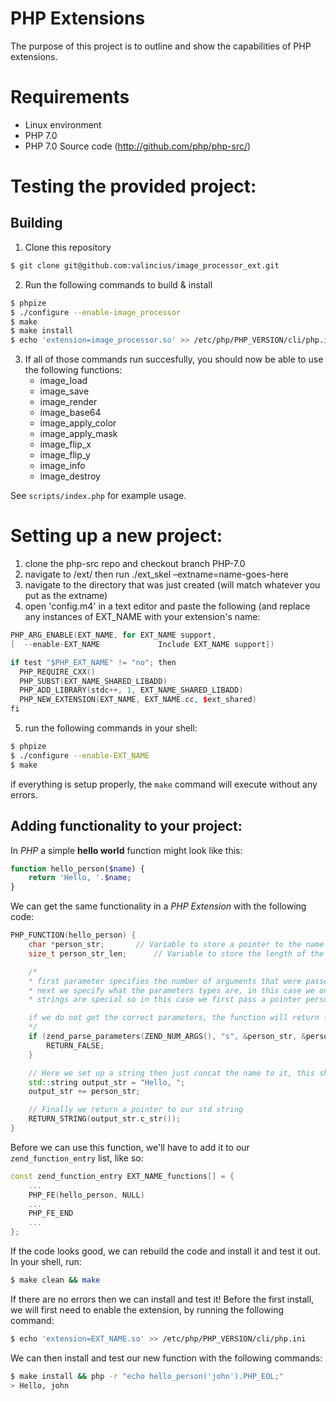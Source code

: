 # PHP Extensions
The purpose of this project is to outline and show the capabilities of PHP extensions.

# Requirements
- Linux environment
- PHP 7.0
- PHP 7.0 Source code (http://github.com/php/php-src/)

# Testing the provided project:
## Building
1. Clone this repository
```Bash
$ git clone git@github.com:valincius/image_processor_ext.git
```

2. Run the following commands to build & install
```Bash
$ phpize
$ ./configure --enable-image_processor
$ make
$ make install
$ echo 'extension=image_processor.so' >> /etc/php/PHP_VERSION/cli/php.ini
```

3. If all of those commands run succesfully, you should now be able to use the following functions:
	- image_load
	- image_save
	- image_render
	- image_base64
	- image_apply_color
	- image_apply_mask
	- image_flip_x
	- image_flip_y
	- image_info
	- image_destroy

See ```scripts/index.php``` for example usage.

# Setting up a new project: 
1. clone the php-src repo and checkout branch PHP-7.0
2. navigate to /ext/ then run ./ext_skel –extname=name-goes-here
3. navigate to the directory that was just created (will match whatever you put as the extname)
4. open 'config.m4' in a text editor and paste the following (and replace any instances of EXT_NAME with your extension's name:
```C++
PHP_ARG_ENABLE(EXT_NAME, for EXT_NAME support,
[  --enable-EXT_NAME             Include EXT_NAME support])

if test "$PHP_EXT_NAME" != "no"; then
  PHP_REQUIRE_CXX()
  PHP_SUBST(EXT_NAME_SHARED_LIBADD)
  PHP_ADD_LIBRARY(stdc++, 1, EXT_NAME_SHARED_LIBADD)
  PHP_NEW_EXTENSION(EXT_NAME, EXT_NAME.cc, $ext_shared)
fi
```

5. run the following commands in your shell:

```Bash
$ phpize
$ ./configure --enable-EXT_NAME
$ make
```

if everything is setup properly, the `make` command will execute without any errors.

## Adding functionality to your project:
In _PHP_ a simple __hello world__ function might look like this:
```PHP
function hello_person($name) {
    return 'Hello, '.$name;
}
```

We can get the same functionality in a _PHP Extension_ with the following code:
```C++
PHP_FUNCTION(hello_person) {
	char *person_str;		// Variable to store a pointer to the name
	size_t person_str_len;		// Variable to store the length of the name (not used in this case)

	/*
	* first parameter specifies the number of arguments that were passed to the function
	* next we specify what the parameters types are, in this case we only want a string, specified by 's'
	* strings are special so in this case we first pass a pointer person_str (this is where the actual string is stored) then we have another parameter that follows immediately after which is the length of the string

	if we do not get the correct parameters, the function will return false and report an error
	*/
	if (zend_parse_parameters(ZEND_NUM_ARGS(), "s", &person_str, &person_str_len) == FAILURE) {
		RETURN_FALSE;
	}

	// Here we set up a string then just concat the name to it, this should be familiar
	std::string output_str = "Hello, ";
	output_str += person_str;

	// Finally we return a pointer to our std string
	RETURN_STRING(output_str.c_str());
}
```

Before we can use this function, we'll have to add it to our ```zend_function_entry``` list, like so:
```C++
const zend_function_entry EXT_NAME_functions[] = {
	...
	PHP_FE(hello_person, NULL)
	...
	PHP_FE_END
	...
};
```

If the code looks good, we can rebuild the code and install it and test it out.
In your shell, run:
```Bash
$ make clean && make
```

If there are no errors then we can install and test it!
Before the first install, we will first need to enable the extension, by running the following command:
```Bash
$ echo 'extension=EXT_NAME.so' >> /etc/php/PHP_VERSION/cli/php.ini
```

We can then install and test our new function with the following commands:
```Bash
$ make install && php -r "echo hello_person('john').PHP_EOL;"
> Hello, john
```

